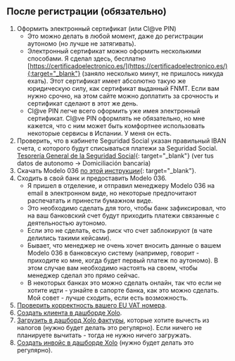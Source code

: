 ## После регистрации (обязательно)

1. Оформить электронный сертификат (или Cl@ve PIN)
    - Это можно делать в любой момент, даже до регистрации аутономо (но лучше не затягивать).
    - Электронный сертификат можно оформить несколькими способами. Я сделал
      здесь, бесплатно
      [https://certificadoelectronico.es/](https://certificadoelectronico.es/){:target="_blank"} (заняло несколько
      минут, не пришлось никуда ехать). Этот сертификат имеет абсолютно такую же юридическую силу, как сертификат
      выданный FNMT. Если вам нужно срочно, на этом сайте можно доплатить за срочность и сертификат сделают в этот же
      день.
    - Cl@ve PIN легче всего оформить уже имея электронный сертификат. Cl@ve PIN оформлять не обязательно, но мне
      кажется, что с ним может быть комфортнее использовать некоторые сервисы в Испании. У меня он есть.
2. Проверить, что в кабинете Seguridad Social указан правильный IBAN счета, с
   которого будут списываться платежи за Seguridad
   Social. [Tesorería General de la Seguridad Social](https://portal.seg-social.gob.es/wps/portal/importass/importass/bienvenida){:
   target="_blank"} (ver tus datos de autonomo -> Domiciliación bancaria)
3. Скачать Modelo
   036 [по этой инструкции](https://www.xolo.io/es-en/faq/xolo-spain/category/get-started/article/i-am-already-registered-as-self-employed-where-can-i-find-my){:
   target="_blank"}.
4. Сходить в свой банк и предоставить Modelo 036.
    - Я пришел в отделение, и отправил менеджеру Modelo 036 на email в электронном виде, но некоторые предпочитают
      распечатать и принести бумажном виде.
    - Это необходимо сделать для того, чтобы банк зафиксировал, что на ваш банковский счет будут приходить
      платежи связанные с деятельностью аутономо.
    - Если это не сделать, есть риск что счет заблокируют (в чате делились такими кейсами).
    - Бывает, что менеджер не очень хочет вносить данные о вашем Modelo 036 в банковскую систему (например, говорит -
      приходите ко мне, когда будет первый платеж по аутономо). В этом случае вам необходимо настоять на своем, чтобы
      менеджер сделал это прямо сейчас.
    - В некоторых банках это можно сделать онлайн, так что если не хотите идти - узнайте в сапорте банка, как это
      можно сделать. Мой совет - лучше сходить, если есть возможность.
5. [Проверить корректность вашего EU VAT номера](#проверка-корректности-eu-vat-номера).
6. [Создать клиента в дашборде Xolo](#создание-клиента).
7. [Загрузить в дашборд Xolo фактуры](#налоговые-вычеты-и-льготы), которые
   хотите вычесть из налогов (нужно будет делать это регулярно).
   Если ничего не планируете вычитать - тогда не нужно ничего загружать.
8. [Создать инвойс в дашборде Xolo](#как-создать-инвойс-в-xolo) (нужно
   будет делать это регулярно).
